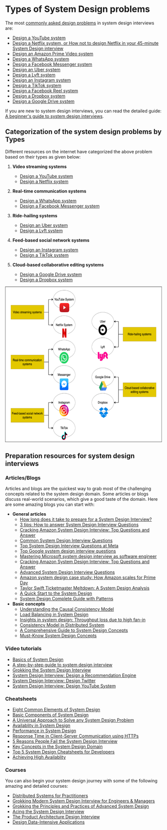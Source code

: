 # Types of System Design problems
The most [commonly asked design problems](https://dev.to/fahimulhaq/top-10-system-design-interview-questions-for-software-engineers) in system design interviews are:

- [Design a YouTube system](https://www.educative.io/courses/grokking-modern-system-design-interview-for-engineers-managers/system-design-youtube)
- [Design a Netflix system, or How not to design Netflix in your 45-minute System Design interview](https://dev.to/fahimulhaq/how-not-to-design-netflix-in-your-45-minute-system-design-interview)
- [Design an Amazon Prime Video system](https://www.educative.io/blog/amazon-system-design-interview#:~:text=How%20to%20design%20an%20Amazon%20Prime%20Video)
- [Design a WhatsApp system](https://www.educative.io/courses/grokking-modern-system-design-interview-for-engineers-managers/high-level-design-of-whatsapp)
- [Design a Facebook Messenger system](https://astikanand.github.io/techblogs/high-level-system-design/design-facebook-messenger)
- [Design an Uber system](https://www.educative.io/courses/grokking-modern-system-design-interview-for-engineers-managers/system-design-uber)
- [Design a Lyft system](https://www.youtube.com/watch?v=R_agd5qZ26Y)
- [Design an Instagram system](https://www.educative.io/courses/grokking-modern-system-design-interview-for-engineers-managers/design-of-instagram)
- [Design a TikTok system](https://shivam-sinha.medium.com/tiktok-system-design-26a184bb7ad9)
- [Design a Facebook Reel system](https://www.codekarle.com/system-design/facebook-system-design.html)
- [Design a Dropbox system](https://medium.com/@anuupadhyay1994/design-dropbox-a-system-design-interview-question-6b58b528214)
- [Design a Google Drive system](https://www.educative.io/courses/grokking-modern-system-design-interview-for-engineers-managers/system-design-google-docs)

If you are new to system design interviews, you can read the detailed guide: [A beginner's guide to system design interviews](https://dev.to/fahimulhaq/a-beginners-guide-to-system-design-interviews-at-faangmaang-em6). 

## Categorization of the system design problems by Types
Different resources on the internet have categorized the above problem based on their types as given below:

1. **Video streaming systems**

   - [Design a YouTube system](https://www.educative.io/courses/grokking-modern-system-design-interview-for-engineers-managers/design-of-youtube)
   - [Design a Netflix system](https://www.youtube.com/watch?v=VvZf7lISfgs)

2. **Real-time communication systems**
   - [Design a WhatsApp system](https://www.educative.io/courses/grokking-modern-system-design-interview-for-engineers-managers/high-level-design-of-whatsapp)
   - [Design a Facebook Messenger system](https://www.youtube.com/watch?v=uzeJb7ZjoQ4)

3. **Ride-hailing systems**
   - [Design an Uber system](https://www.educative.io/courses/grokking-modern-system-design-interview-for-engineers-managers/high-level-design-of-uber)
   - [Design a Lyft system](https://www.youtube.com/watch?v=R_agd5qZ26Y)

4. **Feed-based social network systems**
   - [Design an Instagram system](https://www.educative.io/courses/grokking-modern-system-design-interview-for-engineers-managers/design-of-instagram)
   - [Design a TikTok system](https://www.youtube.com/watch?v=NHqdG-aZxOk)

5. **Cloud-based collaborative editing systems**
   - [Design a Google Drive system](https://www.educative.io/courses/grokking-modern-system-design-interview-for-engineers-managers/design-of-google-docs)
   - [Design a Dropbox system](https://www.youtube.com/watch?v=4_qu1F9BXow)

<p align="center">
  <img src="typesOfSystemDesigns.png" alt="system design of video streaming service" width="700" height="500">
</p>

## Preparation resources for system design interviews
### Articles/Blogs
Articles and blogs are the quickest way to grab most of the challenging concepts related to the system design domain. Some articles or blogs discuss real-world scenarios, which give a good taste of the domain. Here are some amazing blogs you can start with:

- **General articles** 
  - [How long does it take to prepare for a System Design Interview?](https://levelup.gitconnected.com/how-long-does-it-take-to-prepare-for-a-system-design-interview-27362401100c)
  - [3 tips: How to answer System Design Interview Questions](https://grokkingtechinterview.com/3-tips-how-to-answer-system-design-interview-questions-6a7847496ad8)
  - [Cracking Amazon System Design Interview: Top Questions and Answer](https://www.educative.io/blog/amazon-system-design-interview)
  - [Common System Design Interview Questions](https://dev.to/fahimulhaq/top-10-system-design-interview-questions-for-software-engineers)
  - [Top System Design Interview Questions at Meta](https://www.educative.io/blog/meta-system-design-interview)
  - [Top Google system design interview questions](https://grokkingtechinterview.com/top-google-system-design-interview-questions-18d616dff2fc)
  - [Mastering Microsoft system design interview as software engineer](https://grokkingtechinterview.com/mastering-microsoft-system-design-interview-as-software-engineer-3089096f317e)
  - [Cracking Amazon System Design Interview: Top Questions and Answer](https://grokkingtechinterview.com/cracking-amazon-system-design-interview-top-questions-and-answer-3df280488203)
  - [Advanced System Design Interview Questions](https://grokkingtechinterview.com/advanced-system-design-interview-questions-bcfaa2570947)
  - [Amazon system design case study: How Amazon scales for Prime Day](https://www.educative.io/blog/amazon-system-design-prime-day)
  - [Taylor Swift Ticketmaster Meltdown: A System Design Analysis](https://www.educative.io/blog/taylor-swift-ticketmaster-meltdown)
  - [A Quick Start to the System Design](https://scholar.harvard.edu/files/waldo/files/ps-2006-6.pdf)
  - [System Design Complete Guide with Patterns](https://swimm.io/learn/system-design/system-design-complete-guide-with-patterns-examples-and-techniques)
- **Basic concepts**
  - [Understanding the Causal Consistency Model](https://www.educative.io/blog/causal-consistency-model)
  - [Load Balancing in System Design](https://medium.com/must-know-computer-science/system-design-load-balancing-1c2e7675fc27)
  - [Insights in system design: Throughput loss due to high fan-in](https://www.educative.io/blog/throughput-loss-high-fan-in)
  - [Consistency Model in Distributed System](https://www.scylladb.com/glossary/consistency-models/)
  - [A Comprehensive Guide to System Design Concepts](https://www.crio.do/blog/a-comprehensive-guide-to-system-design/)
  - [Must-Know System Design Concepts](https://medium.com/@kajol_singh/must-know-system-design-concepts-a-comprehensive-guide-2bdc0926cef1)
### Video tutorials
- [Basics of System Design](https://www.youtube.com/watch?v=uw-gcK9bjkk)
- [A step-by-step guide to system design interview](https://www.youtube.com/watch?v=2kEMI3i5saQ&t=25s)
- [Grokking the System Design Interview](https://www.youtube.com/watch?v=TYiTErLA-6Q)
- [System Design Interview: Design a Recommendation Engine](https://www.youtube.com/watch?v=_ufnSzyIhf8)
- [System Design Interview: Design Twitter ](https://www.youtube.com/watch?v=o5n85GRKuzk)
- [System Design Interview: Design YouTube System](https://www.youtube.com/watch?v=jPKTo1iGQiE)


### Cheatsheets
- [Eight Common Elements of System Design](https://www.educative.io/api/cheatsheet/5023558957400064/download)
- [Basic Components of System Design](https://www.educative.io/api/cheatsheet/5415768917934080/download)
- [A Universal Approach to Solve any System Design Problem](https://www.educative.io/api/cheatsheet/5914043720794112/download)
- [Availablity in System Design](https://www.educative.io/api/cheatsheet/4908216090230784/download)
- [Performance in System Design](https://www.educative.io/api/cheatsheet/5471197014392832/download)
- [Response Time in Client-Server Communication using HTTPs](https://www.educative.io/api/cheatsheet/6391060302004224/download)
- [5 Reasons People Fail the System Design Interview](https://www.educative.io/api/cheatsheet/6685173490515968/download)
- [Key Concepts in the System Design Domain](https://gist.github.com/vasanthk/485d1c25737e8e72759f)
- [Top 5 System Design Cheatsheets for Developers](https://medium.com/javarevisited/top-3-system-design-cheat-sheets-templates-and-roadmap-for-software-engineering-interviews-53012952db28)
- [Achieving High Availablity](https://www.linkedin.com/pulse/system-design-cheat-sheet-registfy-00vxf)
  
  
### Courses
You can also begin your system design journey with some of the following amazing and detailed courses:
- [Distributed Systems for Practitioners](https://www.educative.io/courses/distributed-systems-practitioners)
- [Grokking Modern System Design Interview for Engineers & Managers](https://www.educative.io/courses/grokking-modern-system-design-interview-for-engineers-managers)
- [Grokking the Principles and Practices of Advanced System Design](https://www.educative.io/courses/grokking-the-principles-and-practices-of-advanced-system-design)
- [Acing the System Design Interview](https://learning.oreilly.com/library/view/acing-the-system/9781633439108/)
- [The Product Architecture Design Interview](https://www.educative.io/courses/grokking-the-api-design-interview)
- [Design Data-Intensive Applications](https://learning.oreilly.com/library/view/designing-data-intensive-applications/9781491903063/)










